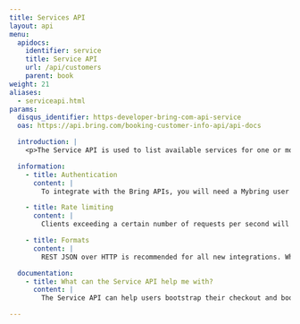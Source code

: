 ```yaml
---
title: Services API
layout: api
menu:
  apidocs:
    identifier: service
    title: Service API
    url: /api/customers
    parent: book
weight: 21
aliases:
  - serviceapi.html
params:
  disqus_identifier: https-developer-bring-com-api-service
  oas: https://api.bring.com/booking-customer-info-api/api-docs

  introduction: |
    <p>The Service API is used to list available services for one or more customers</p>

  information:
    - title: Authentication
      content: |
        To integrate with the Bring APIs, you will need a Mybring user account with an API key. Information about prerequisites and authentication headers can be found on the general API [Getting Started page](/api/). In addition to authentication, you need to be [authorized](./authorization).

    - title: Rate limiting
      content: |
        Clients exceeding a certain number of requests per second will be throttled, and the response will contain http status code 429. If you have a use case requiring rates above the limit, please contact developer-booking@bring.com for assistance.

    - title: Formats
      content: |
        REST JSON over HTTP is recommended for all new integrations. While we currently also support XML, this is very likely to be phased out in the future.

  documentation:
    - title: What can the Service API help me with?
      content: |
        The Service API can help users bootstrap their checkout and booking process by providing a list of customers, countries, and services available to the user. 

---
```

